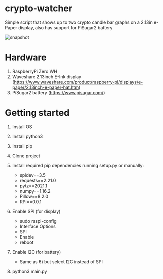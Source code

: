 # crypto-watcher

Simple script that shows up to two crypto candle bar graphs on a 2.13in e-Paper display, also has support for PiSugar2 battery

![snapshot](https://user-images.githubusercontent.com/12883662/115999283-185f7380-a5e3-11eb-9685-bb80fef58d10.jpg)


# Hardware
1. RaspberryPi Zero WH
2. Waveshare 2.13inch E-Ink display (https://www.waveshare.com/product/raspberry-pi/displays/e-paper/2.13inch-e-paper-hat.htm)
3. PiSugar2 battery (https://www.pisugar.com/)

# Getting started
1. Install OS
2. Install python3
3. Install pip
4. Clone project
5. Install required pip dependencies running setup.py or manually:
    - spidev==3.5
    - requests==2.21.0
    - pytz==2021.1
    - numpy==1.16.2
    - Pillow==8.2.0
    - RPi==0.0.1

6. Enable SPI (for display)
    - sudo raspi-config
    - Interface Options
    - SPI
    - Enable
    - reboot

7. Enable I2C (for battery)
    - Same as 6) but select I2C instead of SPI

7. python3 main.py
